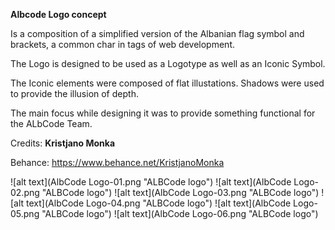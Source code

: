 **Albcode Logo concept**
 
Is a composition of a simplified version of the Albanian flag symbol and brackets, a common char in tags of web development.

The Logo is designed to be used as a Logotype as well as an Iconic Symbol.

The Iconic elements were composed of flat illustations. Shadows were used to provide the illusion of depth.

The main focus while designing it was to provide something functional for the ALbCode Team.

Credits: **Kristjano Monka**

Behance: https://www.behance.net/KristjanoMonka

![alt text](AlbCode Logo-01.png "ALBCode logo")
![alt text](AlbCode Logo-02.png "ALBCode logo")
![alt text](AlbCode Logo-03.png "ALBCode logo")
![alt text](AlbCode Logo-04.png "ALBCode logo")
![alt text](AlbCode Logo-05.png "ALBCode logo")
![alt text](AlbCode Logo-06.png "ALBCode logo")